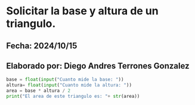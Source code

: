 # Solicitar la base y altura de un triangulo.
## Fecha: 2024/10/15
## Elaborado por: Diego Andres Terrones Gonzalez

``` python
base = float(input("Cuanto mide la base: "))
altura= float(input("Cuanto mide la altura: "))
area = base * altura / 2
print("El area de este triangulo es: "+ str(area))
```
